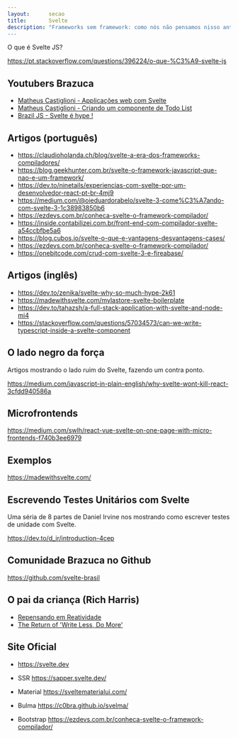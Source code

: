 ```yaml
---
layout:      secao
title:       Svelte
description: "Frameworks sem framework: como nós não pensamos nisso antes?
---
```


O que é Svelte JS?

https://pt.stackoverflow.com/questions/396224/o-que-%C3%A9-svelte-js


## Youtubers Brazuca


+ [Matheus Castiglioni - Applicações web com Svelte](https://youtu.be/_WJUfcx4iMU)
+ [Matheus Castiglioni - Criando um componente de Todo List](https://youtu.be/EMy7e890wIQ)
+ [Brazil JS - Svelte é hype !](https://youtu.be/rnZcz6ITIgY)

## Artigos (português)

+ https://claudioholanda.ch/blog/svelte-a-era-dos-frameworks-compiladores/
+ https://blog.geekhunter.com.br/svelte-o-framework-javascript-que-nao-e-um-framework/
+ https://dev.to/ninetails/experiencias-com-svelte-por-um-desenvolvedor-react-pt-br-4mj9
+ https://medium.com/@oieduardorabelo/svelte-3-come%C3%A7ando-com-svelte-3-1c38983850b6
+ https://ezdevs.com.br/conheca-svelte-o-framework-compilador/
+ https://inside.contabilizei.com.br/front-end-com-compilador-svelte-a54ccbfbe5a6
+ https://blog.cubos.io/svelte-o-que-e-vantagens-desvantagens-cases/
+ https://ezdevs.com.br/conheca-svelte-o-framework-compilador/
+ https://onebitcode.com/crud-com-svelte-3-e-fireabase/

## Artigos (inglês)

+ https://dev.to/zenika/svelte-why-so-much-hype-2k61
+ https://madewithsvelte.com/mylastore-svelte-boilerplate
+ https://dev.to/tahazsh/a-full-stack-application-with-svelte-and-node-mi4
+ https://stackoverflow.com/questions/57034573/can-we-write-typescript-inside-a-svelte-component


## O lado negro da força

Artigos mostrando o lado ruim do Svelte, fazendo um contra ponto.

https://medium.com/javascript-in-plain-english/why-svelte-wont-kill-react-3cfdd940586a


## Microfrontends

https://medium.com/swlh/react-vue-svelte-on-one-page-with-micro-frontends-f740b3ee6979


## Exemplos

https://madewithsvelte.com/


## Escrevendo Testes Unitários com Svelte

Uma séria de 8 partes de Daniel Irvine nos mostrando como escrever testes de
unidade com Svelte.

https://dev.to/d_ir/introduction-4cep


## Comunidade Brazuca no Github

https://github.com/svelte-brasil


## O pai da criança (Rich Harris)

+ [Repensando em Reatividade](https://youtu.be/AdNJ3fydeao)
+ [The Return of 'Write Less, Do More'](https://www.youtube.com/watch?v=BzX4aTRPzno)


## Site Oficial

+ https://svelte.dev

+ SSR https://sapper.svelte.dev/
+ Material https://sveltematerialui.com/
+ Bulma https://c0bra.github.io/svelma/
+ Bootstrap https://ezdevs.com.br/conheca-svelte-o-framework-compilador/

